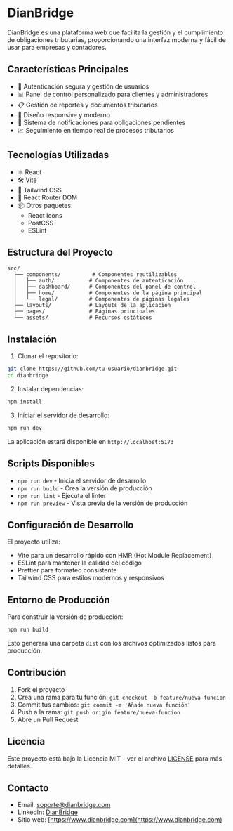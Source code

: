 # DianBridge

DianBridge es una plataforma web que facilita la gestión y el cumplimiento de obligaciones tributarias, proporcionando una interfaz moderna y fácil de usar para empresas y contadores.

## Características Principales

- 🔐 Autenticación segura y gestión de usuarios
- 📊 Panel de control personalizado para clientes y administradores
- 📋 Gestión de reportes y documentos tributarios
- 📱 Diseño responsive y moderno
- 🔔 Sistema de notificaciones para obligaciones pendientes
- 📈 Seguimiento en tiempo real de procesos tributarios

## Tecnologías Utilizadas

- ⚛️ React
- 🛠️ Vite
- 🎨 Tailwind CSS
- 🔄 React Router DOM
- 📦 Otros paquetes:
  - React Icons
  - PostCSS
  - ESLint

## Estructura del Proyecto

```
src/
  ├── components/          # Componentes reutilizables
  │   ├── auth/           # Componentes de autenticación
  │   ├── dashboard/      # Componentes del panel de control
  │   ├── home/           # Componentes de la página principal
  │   └── legal/          # Componentes de páginas legales
  ├── layouts/            # Layouts de la aplicación
  ├── pages/              # Páginas principales
  └── assets/             # Recursos estáticos
```

## Instalación

1. Clonar el repositorio:
```bash
git clone https://github.com/tu-usuario/dianbridge.git
cd dianbridge
```

2. Instalar dependencias:
```bash
npm install
```

3. Iniciar el servidor de desarrollo:
```bash
npm run dev
```

La aplicación estará disponible en `http://localhost:5173`

## Scripts Disponibles

- `npm run dev` - Inicia el servidor de desarrollo
- `npm run build` - Crea la versión de producción
- `npm run lint` - Ejecuta el linter
- `npm run preview` - Vista previa de la versión de producción

## Configuración de Desarrollo

El proyecto utiliza:
- Vite para un desarrollo rápido con HMR (Hot Module Replacement)
- ESLint para mantener la calidad del código
- Prettier para formateo consistente
- Tailwind CSS para estilos modernos y responsivos

## Entorno de Producción

Para construir la versión de producción:

```bash
npm run build
```

Esto generará una carpeta `dist` con los archivos optimizados listos para producción.

## Contribución

1. Fork el proyecto
2. Crea una rama para tu función: `git checkout -b feature/nueva-funcion`
3. Commit tus cambios: `git commit -m 'Añade nueva función'`
4. Push a la rama: `git push origin feature/nueva-funcion`
5. Abre un Pull Request

## Licencia

Este proyecto está bajo la Licencia MIT - ver el archivo [LICENSE](LICENSE) para más detalles.

## Contacto

- Email: soporte@dianbridge.com
- LinkedIn: [DianBridge](https://www.linkedin.com/company/dianbridge)
- Sitio web: [https://www.dianbridge.com](https://www.dianbridge.com)

